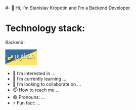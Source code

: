 #- 👋 Hi, I’m Stanislav Kropotin and I'm a Backend Developer.
  
# Technology stack:
  Backend:
<div id="header" align="left">
  <img src="https://github.com/inkviz96/inkviz96/raw/main/python.jpg?raw=true" width="100"/>
</div>


- 👀 I’m interested in ...
- 🌱 I’m currently learning ...
- 💞️ I’m looking to collaborate on ...
- 📫 How to reach me ...
- 😄 Pronouns: ...
- ⚡ Fun fact: ...

<!---
StanislavKropotin/StanislavKropotin is a ✨ special ✨ repository because its `README.md` (this file) appears on your GitHub profile.
You can click the Preview link to take a look at your changes.
--->

